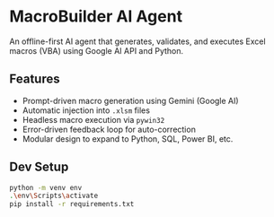# MacroBuilder AI Agent

An offline-first AI agent that generates, validates, and executes Excel macros (VBA) using Google AI API and Python.

## Features

- Prompt-driven macro generation using Gemini (Google AI)
- Automatic injection into `.xlsm` files
- Headless macro execution via `pywin32`
- Error-driven feedback loop for auto-correction
- Modular design to expand to Python, SQL, Power BI, etc.

## Dev Setup

```bash
python -m venv env
.\env\Scripts\activate
pip install -r requirements.txt
